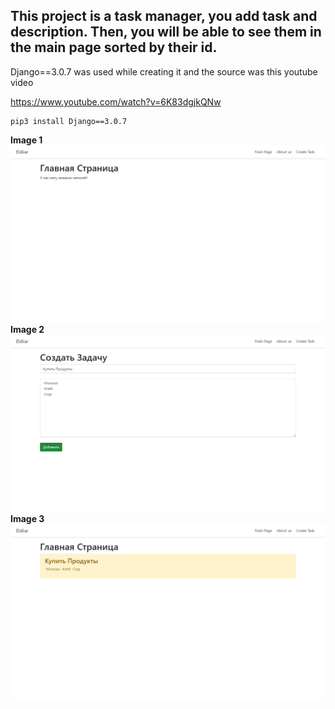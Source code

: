 ## This project is a task manager, you add task and description. Then, you will be able to see them in the main page sorted by their id.

Django==3.0.7 was used while creating it and the source was this youtube video

https://www.youtube.com/watch?v=6K83dgjkQNw

```
pip3 install Django==3.0.7
```
**Image 1**
![](img/1.png)
**Image 2**
![](img/2.png)
**Image 3**
![](img/3.png)

